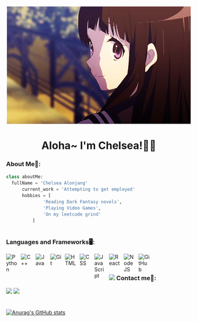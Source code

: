 <!-- Start of html-->
<p align="center">
  <img src="helloothere.gif" alt="Banner"></a>
</p>
<h1 align="center">Aloha~ I'm Chelsea!🙋‍♀️</h1>
<!-- End of html-->

### About Me🦦:
  ```python
 class aboutMe:
 	fullName = 'Chelsea Alonjang'
		current_work = 'Attempting to get employed'
		hobbies = [
				'Reading Dark Fantasy novels',
				'Playing Video Games',
				'On my leetcode grind'
			]
   ```
#

<!-- Start of langauges-->
### Languages and Frameworks🖥:
<img align="left" alt="Python" width="30px" style="padding-right:10px;" src="https://cdn.jsdelivr.net/gh/devicons/devicon/icons/python/python-plain.svg" />
<img align="left" alt="C++" width="30px" style="padding-right:10px;" src="https://cdn.jsdelivr.net/gh/devicons/devicon/icons/cplusplus/cplusplus-line.svg" />
<img align="left" alt="Java" width="30px" style="padding-right:10px;" src="https://cdn.jsdelivr.net/gh/devicons/devicon/icons/java/java-original.svg"/>
<img align="left" alt="Git" width="30px" style="padding-right:10px;" src="https://cdn.jsdelivr.net/gh/devicons/devicon/icons/git/git-original.svg" />
<img align="left" alt="HTML" width="30px" style="padding-right:10px;" src="https://cdn.jsdelivr.net/gh/devicons/devicon/icons/html5/html5-plain.svg" />
<img align="left" alt="CSS" width="30px" style="padding-right:10px;" src="https://cdn.jsdelivr.net/gh/devicons/devicon/icons/css3/css3-plain.svg" />
<img align="left" alt="JavaScript" width="30px" style="padding-right:10px;" src="https://cdn.jsdelivr.net/gh/devicons/devicon/icons/javascript/javascript-plain.svg" />
<img align="left" alt="React" width="30px" style="padding-right:10px;" src="https://cdn.jsdelivr.net/gh/devicons/devicon/icons/react/react-original.svg" />
<img align="left" alt="NodeJS" width="30px" style="padding-right:10px;" src="https://cdn.jsdelivr.net/gh/devicons/devicon/icons/nodejs/nodejs-original.svg" />
<img align="left" alt="GitHub" width="30px" style="padding-right:10px;" src="https://cdn.jsdelivr.net/gh/devicons/devicon/icons/github/github-original.svg" />
<br />
<!-- End of langauges-->

#

### <img height="40" src="https://raw.githubusercontent.com/innng/innng/master/assets/kyubey.gif"/> Contact me📲:

[![](https://img.shields.io/badge/-linkedin-0073B1?style=flat-square)](https://www.linkedin.com/in/chelsea-alonjang/)
[![](https://img.shields.io/badge/-resume-332B40?style=flat-square)](https://tigernet365-my.sharepoint.com/:b:/g/personal/c_alonjang7933_student_tsu_edu/Ecuzn_mCUUhCpZRVF2DBoRYBPrkRQCJ3dut5bZXLaag4_w)

#

[![Anurag's GitHub stats](https://github-readme-stats.vercel.app/api?username=Chelseph)](https://github.com/anuraghazra/github-readme-stats)
